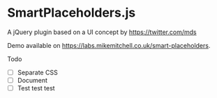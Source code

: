 SmartPlaceholders.js
====================

A jQuery plugin based on a UI concept by https://twitter.com/mds

Demo available on https://labs.mikemitchell.co.uk/smart-placeholders.

Todo
- [ ] Separate CSS
- [ ] Document
- [ ] Test test test
